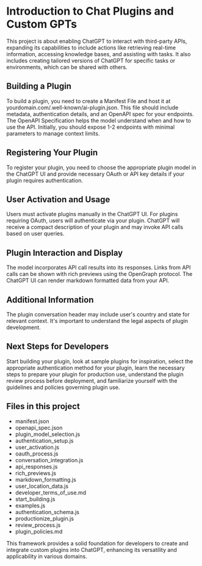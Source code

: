 # Introduction to Chat Plugins and Custom GPTs

This project is about enabling ChatGPT to interact with third-party APIs, expanding its capabilities to include actions like retrieving real-time information, accessing knowledge bases, and assisting with tasks. It also includes creating tailored versions of ChatGPT for specific tasks or environments, which can be shared with others.

## Building a Plugin

To build a plugin, you need to create a Manifest File and host it at yourdomain.com/.well-known/ai-plugin.json. This file should include metadata, authentication details, and an OpenAPI spec for your endpoints. The OpenAPI Specification helps the model understand when and how to use the API. Initially, you should expose 1-2 endpoints with minimal parameters to manage context limits.

## Registering Your Plugin

To register your plugin, you need to choose the appropriate plugin model in the ChatGPT UI and provide necessary OAuth or API key details if your plugin requires authentication.

## User Activation and Usage

Users must activate plugins manually in the ChatGPT UI. For plugins requiring OAuth, users will authenticate via your plugin. ChatGPT will receive a compact description of your plugin and may invoke API calls based on user queries.

## Plugin Interaction and Display

The model incorporates API call results into its responses. Links from API calls can be shown with rich previews using the OpenGraph protocol. The ChatGPT UI can render markdown formatted data from your API.

## Additional Information

The plugin conversation header may include user's country and state for relevant context. It's important to understand the legal aspects of plugin development.

## Next Steps for Developers

Start building your plugin, look at sample plugins for inspiration, select the appropriate authentication method for your plugin, learn the necessary steps to prepare your plugin for production use, understand the plugin review process before deployment, and familiarize yourself with the guidelines and policies governing plugin use.

## Files in this project

- manifest.json
- openapi_spec.json
- plugin_model_selection.js
- authentication_setup.js
- user_activation.js
- oauth_process.js
- conversation_integration.js
- api_responses.js
- rich_previews.js
- markdown_formatting.js
- user_location_data.js
- developer_terms_of_use.md
- start_building.js
- examples.js
- authentication_schema.js
- productionize_plugin.js
- review_process.js
- plugin_policies.md

This framework provides a solid foundation for developers to create and integrate custom plugins into ChatGPT, enhancing its versatility and applicability in various domains.

